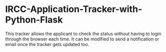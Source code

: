 # IRCC-Application-Tracker-with-Python-Flask

This tracker allows the applicant to check the status without having to login through the browser each time. 
It can be modified to send a notification or email once the tracker gets updated too. 
